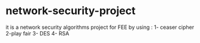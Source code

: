 # network-security-project
it is a network security algorithms project for FEE
by using :
1- ceaser cipher
2-play fair 
3- DES
4- RSA 
